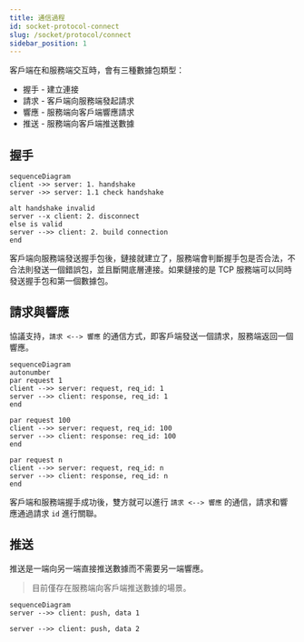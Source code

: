 ```yaml
---
title: 通信過程
id: socket-protocol-connect
slug: /socket/protocol/connect
sidebar_position: 1
---
```


客戶端在和服務端交互時，會有三種數據包類型：

- 握手 - 建立連接
- 請求 - 客戶端向服務端發起請求
- 響應 - 服務端向客戶端響應請求
- 推送 - 服務端向客戶端推送數據

## 握手

```mermaid
sequenceDiagram
client ->> server: 1. handshake
server ->> server: 1.1 check handshake

alt handshake invalid
server --x client: 2. disconnect
else is valid
server -->> client: 2. build connection
end

```

客戶端向服務端發送握手包後，鏈接就建立了，服務端會判斷握手包是否合法，不合法則發送一個錯誤包，並且斷開底層連接。如果鏈接的是 TCP 服務端可以同時發送握手包和第一個數據包。

## 請求與響應

協議支持，`請求 <--> 響應` 的通信方式，即客戶端發送一個請求，服務端返回一個響應。

```mermaid
sequenceDiagram
autonumber
par request 1
client -->> server: request, req_id: 1
server -->> client: response, req_id: 1
end

par request 100
client -->> server: request, req_id: 100
server -->> client: response: req_id: 100
end

par request n
client -->> server: request, req_id: n
server -->> client: response, req_id: n
end

```

客戶端和服務端握手成功後，雙方就可以進行 `請求 <--> 響應` 的通信，請求和響應通過請求 `id` 進行關聯。

## 推送

推送是一端向另一端直接推送數據而不需要另一端響應。

> 目前僅存在服務端向客戶端推送數據的場景。

```mermaid
sequenceDiagram
server -->> client: push, data 1

server -->> client: push, data 2
```
